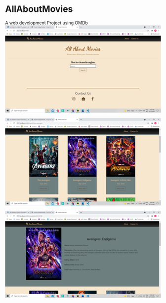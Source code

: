 # AllAboutMovies
A web development Project using OMDb
![alt text](https://github.com/aChugh19/AllAboutMovies/blob/master/img1.png?raw=true)

![alt text](https://github.com/aChugh19/AllAboutMovies/blob/master/img2.png?raw=true)

![alt text](https://github.com/aChugh19/AllAboutMovies/blob/master/img3.png?raw=true)
